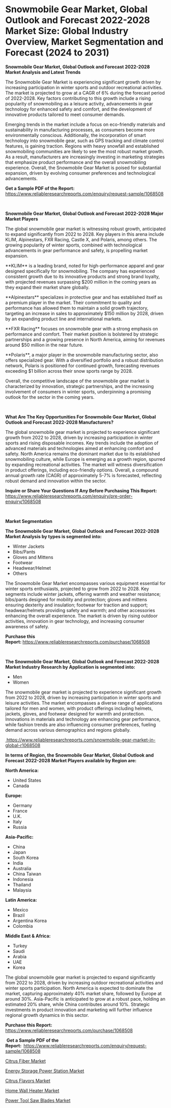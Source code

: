 <p><h1>Snowmobile Gear Market, Global Outlook and Forecast 2022-2028 Market Size: Global Industry Overview, Market Segmentation and Forecast (2024 to 2031)</h1></p><p><strong>Snowmobile Gear Market, Global Outlook and Forecast 2022-2028 Market Analysis and Latest Trends</strong></p>
<p><p>The Snowmobile Gear Market is experiencing significant growth driven by increasing participation in winter sports and outdoor recreational activities. The market is projected to grow at a CAGR of 6% during the forecast period of 2022-2028. Key factors contributing to this growth include a rising popularity of snowmobiling as a leisure activity, advancements in gear technology for enhanced safety and comfort, and the development of innovative products tailored to meet consumer demands.</p><p>Emerging trends in the market include a focus on eco-friendly materials and sustainability in manufacturing processes, as consumers become more environmentally conscious. Additionally, the incorporation of smart technology into snowmobile gear, such as GPS tracking and climate control features, is gaining traction. Regions with heavy snowfall and established snowmobiling communities are likely to see the most robust market growth. As a result, manufacturers are increasingly investing in marketing strategies that emphasize product performance and the overall snowmobiling experience. Overall, the Snowmobile Gear Market is poised for substantial expansion, driven by evolving consumer preferences and technological advancements.</p></p>
<p><strong>Get a Sample PDF of the Report:&nbsp;</strong> <a href="https://www.reliableresearchreports.com/enquiry/request-sample/1068508">https://www.reliableresearchreports.com/enquiry/request-sample/1068508</a></p>
<p>&nbsp;</p>
<p><strong>Snowmobile Gear Market, Global Outlook and Forecast 2022-2028 Major Market Players</strong></p>
<p><p>The global snowmobile gear market is witnessing robust growth, anticipated to expand significantly from 2022 to 2028. Key players in this arena include KLIM, Alpinestars, FXR Racing, Castle X, and Polaris, among others. The growing popularity of winter sports, combined with technological advancements in gear performance and safety, is propelling market expansion.</p><p>**KLIM** is a leading brand, noted for high-performance apparel and gear designed specifically for snowmobiling. The company has experienced consistent growth due to its innovative products and strong brand loyalty, with projected revenues surpassing $200 million in the coming years as they expand their market share globally.</p><p>**Alpinestars** specializes in protective gear and has established itself as a premium player in the market. Their commitment to quality and performance has allowed them to maintain a solid growth trajectory, targeting an increase in sales to approximately $150 million by 2028, driven by an expanding product line and international markets.</p><p>**FXR Racing** focuses on snowmobile gear with a strong emphasis on performance and comfort. Their market position is bolstered by strategic partnerships and a growing presence in North America, aiming for revenues around $50 million in the near future.</p><p>**Polaris**, a major player in the snowmobile manufacturing sector, also offers specialized gear. With a diversified portfolio and a robust distribution network, Polaris is positioned for continued growth, forecasting revenues exceeding $1 billion across their snow sports range by 2028.</p><p>Overall, the competitive landscape of the snowmobile gear market is characterized by innovation, strategic partnerships, and the increasing involvement of consumers in winter sports, underpinning a promising outlook for the sector in the coming years.</p></p>
<p>&nbsp;</p>
<p><strong>What Are The Key Opportunities For Snowmobile Gear Market, Global Outlook and Forecast 2022-2028 Manufacturers?</strong></p>
<p><p>The global snowmobile gear market is projected to experience significant growth from 2022 to 2028, driven by increasing participation in winter sports and rising disposable incomes. Key trends include the adoption of advanced materials and technologies aimed at enhancing comfort and safety. North America remains the dominant market due to its established snowmobiling culture, while Europe is emerging as a growth region, spurred by expanding recreational activities. The market will witness diversification in product offerings, including eco-friendly options. Overall, a compound annual growth rate (CAGR) of approximately 5-7% is forecasted, reflecting robust demand and innovation within the sector.</p></p>
<p><strong>Inquire or Share Your Questions If Any Before Purchasing This Report:</strong> <a href="https://www.reliableresearchreports.com/enquiry/pre-order-enquiry/1068508">https://www.reliableresearchreports.com/enquiry/pre-order-enquiry/1068508</a></p>
<p>&nbsp;</p>
<p><strong>Market Segmentation</strong></p>
<p><strong>The Snowmobile Gear Market, Global Outlook and Forecast 2022-2028 Market Analysis by types is segmented into:</strong></p>
<p><ul><li>Winter Jackets</li><li>Bibs/Pants</li><li>Gloves and Mittens</li><li>Footwear</li><li>Headwear/Helmet</li><li>Others</li></ul></p>
<p><p>The Snowmobile Gear Market encompasses various equipment essential for winter sports enthusiasts, projected to grow from 2022 to 2028. Key segments include winter jackets, offering warmth and weather resistance; bibs/pants designed for mobility and protection; gloves and mittens ensuring dexterity and insulation; footwear for traction and support; headwear/helmets providing safety and warmth; and other accessories enhancing the overall experience. The market is driven by rising outdoor activities, innovation in gear technology, and increasing consumer awareness of safety.</p></p>
<p><strong>Purchase this Report:&nbsp;</strong><a href="https://www.reliableresearchreports.com/purchase/1068508">https://www.reliableresearchreports.com/purchase/1068508</a></p>
<p>&nbsp;</p>
<p><strong>The Snowmobile Gear Market, Global Outlook and Forecast 2022-2028 Market Industry Research by Application is segmented into:</strong></p>
<p><ul><li>Men</li><li>Women</li></ul></p>
<p><p>The snowmobile gear market is projected to experience significant growth from 2022 to 2028, driven by increasing participation in winter sports and leisure activities. The market encompasses a diverse range of applications tailored for men and women, with product offerings including helmets, jackets, gloves, and footwear designed for warmth and protection. Innovations in materials and technology are enhancing gear performance, while fashion trends are also influencing consumer preferences, fueling demand across various demographics and regions globally.</p></p>
<p><a href="https://www.reliableresearchreports.com/snowmobile-gear-market-in-global-r1068508">&nbsp;https://www.reliableresearchreports.com/snowmobile-gear-market-in-global-r1068508</a></p>
<p><strong>In terms of Region, the Snowmobile Gear Market, Global Outlook and Forecast 2022-2028 Market Players available by Region are:</strong></p>
<p>
    <p> <strong> North America: </strong>
        <ul>
            <li>United States</li>
            <li>Canada</li>
        </ul>
        </p> 
    <p> <strong> Europe: </strong>
        <ul>
            <li>Germany</li>
            <li>France</li>
            <li>U.K.</li>
            <li>Italy</li>
            <li>Russia</li>
        </ul>
        </p> 
    <p> <strong> Asia-Pacific: </strong>
        <ul>
            <li>China</li>
            <li>Japan</li>
            <li>South Korea</li>
            <li>India</li>
            <li>Australia</li>
            <li>China Taiwan</li>
            <li>Indonesia</li>
            <li>Thailand</li>
            <li>Malaysia</li>
        </ul>
        </p> 
    <p> <strong> Latin America: </strong>
        <ul>
            <li>Mexico</li>
            <li>Brazil</li>
            <li>Argentina Korea</li>
            <li>Colombia</li>
        </ul>
        </p> 
    <p> <strong> Middle East & Africa: </strong>
        <ul>
            <li>Turkey</li>
            <li>Saudi</li>
            <li>Arabia</li>
            <li>UAE</li>
            <li>Korea</li>
        </ul>
    </p>
    </p>
<p><p>The global snowmobile gear market is projected to expand significantly from 2022 to 2028, driven by increasing outdoor recreational activities and winter sports participation. North America is expected to dominate the market, capturing approximately 40% market share, followed by Europe at around 30%. Asia-Pacific is anticipated to grow at a robust pace, holding an estimated 20% share, while China contributes around 10%. Strategic investments in product innovation and marketing will further influence regional growth dynamics in this sector.</p></p>
<p><strong>Purchase this Report: </strong><a href="https://www.reliableresearchreports.com/purchase/1068508">https://www.reliableresearchreports.com/purchase/1068508</a></p>
<p>&nbsp;<strong>Get a Sample PDF of the Report:&nbsp;&nbsp;</strong><a href="https://www.reliableresearchreports.com/enquiry/request-sample/1068508">https://www.reliableresearchreports.com/enquiry/request-sample/1068508</a></p>
<p><strong></strong></p>
<p><p><a href="https://issuu.com/reportprime-2/docs/citrus-fiber-market-size-2030.pptx_b9fc99525961d3">Citrus Fiber Market</a></p><p><a href="https://www.linkedin.com/pulse/what-growth-drivers-energy-storage-power-station-market-comprehensive-i7bnf?trackingId=qVL%2FqM35RkGCV8x9fasaaQ%3D%3D">Energy Storage Power Station Market</a></p><p><a href="https://issuu.com/reportprime-2/docs/citrus-flavors-market-size-2030.ppt_075b3cfe2f29d8">Citrus Flavors Market</a></p><p><a href="https://www.linkedin.com/pulse/global-home-wall-heater-industry-types-applications-market-players-ezkuf?trackingId=IGq4bCZmQsythy%2FzEGUGcg%3D%3D">Home Wall Heater Market</a></p><p><a href="https://medium.com/@brendamoreno1988/power-tool-saw-blades-market-a-global-and-regional-analysis-focus-on-end-user-product-and-61e931b032f7">Power Tool Saw Blades Market</a></p></p>